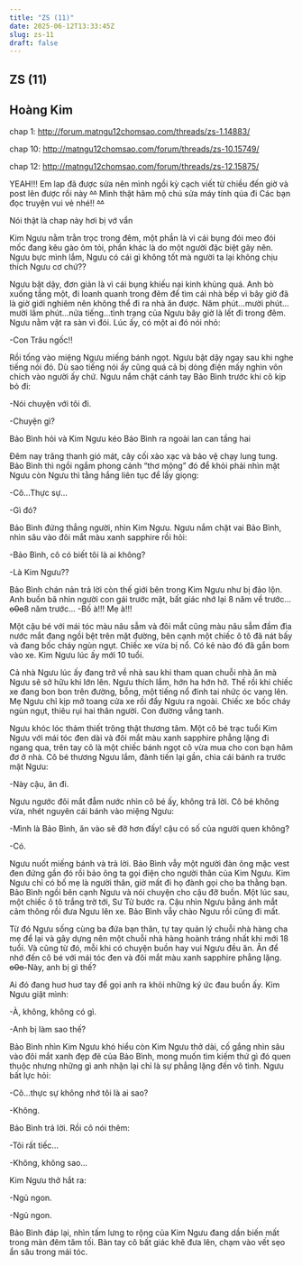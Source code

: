 ```yaml
---
title: "ZS (11)"
date: 2025-06-12T13:33:45Z
slug: zs-11
draft: false
---
```


## ZS (11)

## Hoàng Kim

chap 1: http://forum.matngu12chomsao.com/threads/zs-1.14883/
 
 
chap 10: http://matngu12chomsao.com/forum/threads/zs-10.15749/
 
chap 12: http://matngu12chomsao.com/forum/threads/zs-12.15875/
 
YEAH!!! Em lap đã được sửa nên mình ngồi kỳ cạch viết từ chiều đến giờ và post lên được rồi này ~~^^~~ Mình thật hâm mộ chú sửa máy tính qúa đi  Các bạn đọc truyện vui vẻ nhé!! ~~^^~~
 
 
Nói thật là chap này hơi bị vớ vẩn 
 
Kim Ngưu nằm trằn trọc trong đêm, một phần là vì cái bụng đói meo đói mốc đang kêu gào ỏm tỏi, phần khác là do một người đặc biệt gây nên. Ngưu bực mình lắm, Ngưu có cái gì không tốt mà người ta lại không chịu thích Ngưu cơ chứ??
 
Ngưu bật dậy, đơn giản là vì cái bụng khiếu nại kinh khủng quá. Anh bò xuống tầng một, đi loanh quanh trong đêm để tìm cái nhà bếp vì bây giờ đã là giờ giới nghiêm nên không thể đi ra nhà ăn được. Năm phút…mười phút…mười lăm phút…nửa tiếng…tình trạng của Ngưu bây giờ là lết đi trong đêm. Ngưu nằm vật ra sàn vì đói. Lúc ấy, có một ai đó nói nhỏ:
 
-Con Trâu ngốc!!
 
Rồi tống vào miệng Ngưu miếng bánh ngọt. Ngưu bật dậy ngay sau khi nghe tiếng nói đó. Dù sao tiếng nói ấy cũng quá cả bị dòng điện mấy nghìn vôn chích vào người ấy chứ. Ngưu nắm chặt cánh tay Bảo Bình trước khi cô kịp bỏ đi:
 
-Nói chuyện với tôi đi.
 
-Chuyện gì?
 
Bảo Bình hỏi và Kim Ngưu kéo Bảo Bình ra ngoài lan can tầng hai 
 
Đêm nay trăng thanh gió mát, cây cối xào xạc và bảo vệ chạy lung tung. Bảo Bình thì ngồi ngắm phong cảnh “thơ mộng” đó để khỏi phải nhìn mặt Ngưu còn Ngưu thì tằng hắng liên tục để lấy giọng:
 
-Cô…Thực sự…
 
-Gì đó?
 
Bảo Bình đứng thẳng người, nhìn Kim Ngưu. Ngưu nắm chặt vai Bảo Bình, nhìn sâu vào đôi mắt màu xanh sapphire rồi hỏi:
 
-Bảo Bình, cô có biết tôi là ai không?
 
-Là Kim Ngưu??
 
Bảo Bình chán nản trả lời còn thế giới bên trong Kim Ngưu như bị đảo lộn. Anh buồn bã nhìn người con gái trước mặt, bất giác nhớ lại 8 năm về trước…
 ~~o0o~~8 năm trước…
-Bố à!!! Mẹ à!!!
 
Một cậu bé với mái tóc màu nâu sẫm và đôi mắt cũng màu nâu sẫm đầm đìa nước mắt đang ngồi bệt trên mặt đường, bên cạnh một chiếc ô tô đã nát bấy và đang bốc cháy ngùn ngụt. Chiếc xe vừa bị nổ. Có kẻ nào đó đã gắn bom vào xe. Kim Ngưu lúc ấy mới 10 tuổi.
 
Cả nhà Ngưu lúc ấy đang trở về nhà sau khi tham quan chuỗi nhà ăn mà Ngưu sẽ sở hữu khi lớn lên. Ngưu thích lắm, hớn ha hớn hở. Thế rồi khi chiếc xe đang bon bon trên đường, bỗng, một tiếng nổ đinh tai nhức óc vang lên. Mẹ Ngưu chỉ kịp mở toang cửa xe rồi đẩy Ngưu ra ngoài. Chiếc xe bốc cháy ngùn ngụt, thiêu rụi hai thân người. Con đường vắng tanh.
 
Ngưu khóc lóc thảm thiết trông thật thương tâm. Một cô bé trạc tuổi Kim Ngưu với mái tóc đen dài và đôi mắt màu xanh sapphire phẳng lặng đi ngang qua, trên tay cô là một chiếc bánh ngọt cô vừa mua cho con bạn hâm đơ ở nhà. Cô bé thương Ngưu lắm, đành tiến lại gần, chìa cái bánh ra trước mặt Ngưu:
 
-Này cậu, ăn đi.
 
Ngưu ngước đôi mắt đẫm nước nhìn cô bé ấy, không trả lời. Cô bé không vừa, nhét nguyên cái bánh vào miệng Ngưu:
 
-Mình là Bảo Bình, ăn vào sẽ đỡ hơn đấy! cậu có số của người quen không?
 
 
-Có.
 
 
Ngưu nuốt miếng bánh và trả lời. Bảo Bình vẫy một người đàn ông mặc vest đen đứng gần đó rồi bảo ông ta gọi điện cho người thân của Kim Ngưu. Kim Ngưu chỉ có bố mẹ là người thân, giờ mất đi họ đành gọi cho ba thằng bạn. Bảo Bình ngồi bên cạnh Ngưu và nói chuyện cho cậu đỡ buồn. Một lúc sau, một chiếc ô tô trắng trờ tới, Sư Tử bước ra. Cậu nhìn Ngưu bằng ánh mắt cảm thông rồi đưa Ngưu lên xe. Bảo Bình vẫy chào Ngưu rồi cũng đi mất.
 
Từ đó Ngưu sống cùng ba đứa bạn thân, tự tay quản lý chuỗi nhà hàng cha mẹ để lại và gây dựng nên một chuỗi nhà hàng hoành tráng nhất khi mới 18 tuổi. Và cũng từ đó, mỗi khi có chuyện buồn hay vui Ngưu đều ăn. Ăn để nhớ đến cô bé với mái tóc đen và đôi mắt màu xanh sapphire phẳng lặng.
 ~~o0o~~-Này, anh bị gì thế?
 
Ai đó đang huơ huơ tay để gọi anh ra khỏi những ký ức đau buồn ấy. Kim Ngưu giật mình:
 
-À, không, không có gì.
 
-Anh bị làm sao thế?
 
Bảo Bình nhìn Kim Ngưu khó hiểu còn Kim Ngưu thở dài, cố gắng nhìn sâu vào đôi mắt xanh đẹp đẽ của Bảo Bình, mong muốn tìm kiếm thứ gì đó quen thuộc nhưng những gì anh nhận lại chỉ là sự phẳng lặng đến vô tình. Ngưu bất lực hỏi:
 
-Cô…thực sự không nhớ tôi là ai sao?
 
-Không.
 
Bảo Bình trả lời. Rồi cô nói thêm:
 
-Tôi rất tiếc...
 
-Không, không sao...
 
Kim Ngưu thở hắt ra:
 
-Ngủ ngon.
 
-Ngủ ngon.
 
Bảo Bình đáp lại, nhìn tấm lưng to rộng của Kim Ngưu đang dần biến mất trong màn đêm tăm tối. Bàn tay cô bất giác khẽ đưa lên, chạm vào vết sẹo ẩn sâu trong mái tóc.